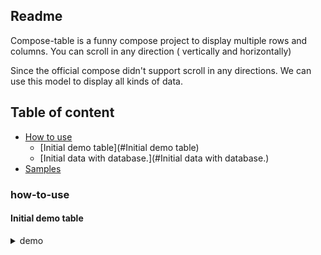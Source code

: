 ## Readme

Compose-table is a funny compose project to display multiple rows and columns. You can scroll in any direction (
vertically and horizontally)

Since the official compose didn't support scroll in any directions. We can use this model to display all kinds of data.

## Table of content

- [How to use](#how-to-use)
    - [Initial demo table](#Initial demo table)
    - [Initial data with database.](#Initial data with database.)
- [Samples](#samples)

### how-to-use

#### Initial demo table

<details>
<summary>demo</summary>

```
SimpleTable(
        modifier = Modifier
    ) {
        val list = (0 until 200).map { "$it" }.toList()
        val header = (0 until 10).map { "Header:$it" }.toList()
        header(header) { item, column ->
            Text(
                text = item,
                modifier = Modifier
                    .background(color = Color.Gray)
                    .padding(16.dp),
                color = Color.Black,
                fontSize = 24.sp
            )
        }
        items(list) { item, row, column ->
            Text(
                "Item[$row:$column]",
                modifier = Modifier.padding(12.dp),
                fontSize = 16.sp
            )
        }
    }
```

<details>

#### Initial data with database.

<details>
<summary>database</summary>

```

@Composable
fun DatabaseTable(cursor: Cursor?) {
    if (null == cursor) return
    var selectedRow by remember {
        mutableStateOf(-1)
    }
    SimpleTable<String>{
        header(cursor.columnNames.toList()) { item, _ ->
            Text(
                text = item,
                modifier = Modifier
                    .background(color = Color.White)
                    .padding(start = 16.dp, top = 4.dp, end = 16.dp, bottom = 4.dp),
                color = Color.Black,
                fontSize = 24.sp
            )
        }
        items(cursor.count) { row, column ->
            cursor.moveToPosition(row)
            val item = cursor.getString(column)
            Box(
                modifier = Modifier
                    .pointerInput(Unit) {
                        detectTapGestures(
                            onTap = {
                                selectedRow = row
                            }
                        )
                    }
                    .background(
                        if (selectedRow == row) Color.Cyan else
                            if (0 == row % 2) Color.White else Color.LightGray
                    )
                    .border(width = 0.5.dp, color = Color.Gray)
                    .padding(top = 8.dp, bottom = 8.dp)
                    .fillMaxWidth(),
                contentAlignment = Alignment.Center
            ) {
                Text(
                    text = item,
                    maxLines = 1,
                    overflow = TextOverflow.Ellipsis,
                    modifier = Modifier.align(Alignment.CenterStart),
                    fontSize = 16.sp
                )
            }
        }
    }
}
```

</details>

#### Samples

* [demo-apk](apk/app-debug.apk)

* ![image](images/compose-table.gif)
